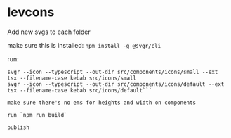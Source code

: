 # levcons

Add new svgs to each folder

make sure this is installed: 
`npm install -g @svgr/cli`

run: 
```svgr --icon --typescript --out-dir src/components/icons/micro --ext tsx --filename-case kebab src/icons/micro
svgr --icon --typescript --out-dir src/components/icons/small --ext tsx --filename-case kebab src/icons/small
svgr --icon --typescript --out-dir src/components/icons/default --ext tsx --filename-case kebab src/icons/default```

make sure there's no ems for heights and width on components

run `npm run build` 

publish

